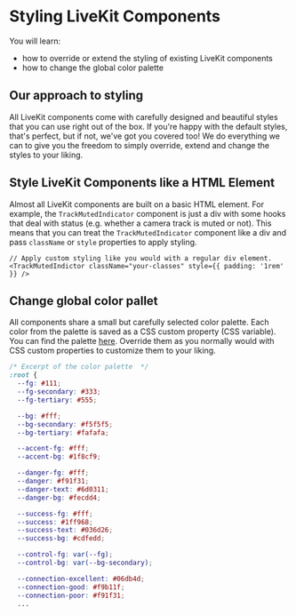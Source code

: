 # Styling LiveKit Components

You will learn:

- how to override or extend the styling of existing LiveKit components
- how to change the global color palette

## Our approach to styling

All LiveKit components come with carefully designed and beautiful styles that you can use right out of the box. If you're happy with the default styles, that's perfect, but if not, we've got you covered too! We do everything we can to give you the freedom to simply override, extend and change the styles to your liking.

## Style LiveKit Components like a HTML Element

Almost all LiveKit components are built on a basic HTML element. For example, the `TrackMutedIndicator` component is just a div with some hooks that deal with status (e.g. whether a camera track is muted or not). This means that you can treat the `TrackMutedIndicator` component like a div and pass `className` or `style` properties to apply styling.

```tsx
// Apply custom styling like you would with a regular div element.
<TrackMutedIndictor className="your-classes" style={{ padding: '1rem' }} />
```

## Change global color pallet

All components share a small but carefully selected color palette. Each color from the palette is saved as a CSS custom property (CSS variable). You can find the palette [here](../../../packages/styles/scss/_root.scss). Override them as you normally would with CSS custom properties to customize them to your liking.

```css
/* Excerpt of the color palette  */
:root {
  --fg: #111;
  --fg-secondary: #333;
  --fg-tertiary: #555;

  --bg: #fff;
  --bg-secondary: #f5f5f5;
  --bg-tertiary: #fafafa;

  --accent-fg: #fff;
  --accent-bg: #1f8cf9;

  --danger-fg: #fff;
  --danger: #f91f31;
  --danger-text: #6d0311;
  --danger-bg: #fecdd4;

  --success-fg: #fff;
  --success: #1ff968;
  --success-text: #036d26;
  --success-bg: #cdfedd;

  --control-fg: var(--fg);
  --control-bg: var(--bg-secondary);

  --connection-excellent: #06db4d;
  --connection-good: #f9b11f;
  --connection-poor: #f91f31;
  ...
```
